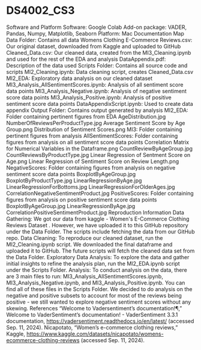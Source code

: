 # DS4002_CS3
Software and Platform
Software: Google Colab
Add-on package: VADER, Pandas, Numpy, Matplotlib, Seaborn
Platform: Mac
Documentation Map
Data Folder: Contains all data
Womens Clothing E-Commerce Reviews.csv: Our original dataset, downloaded from Kaggle and uploaded to GitHub
Cleaned_Data.csv: Our cleaned data, created from the MI3_Cleaning.ipynb and used for the rest of the EDA and analysis
DataAppendix.pdf: Description of the data used
Scripts Folder: Contains all source code and scripts
MI2_Cleaning.ipynb: Data cleaning script, creates Cleaned_Data.csv
MI2_EDA: Exploratory data analysis on our cleaned dataset
MI3_Analysis_AllSentimentScores.ipynb: Analysis of all sentiment score data points
MI3_Analysis_Negative.ipynb: Analysis of negative sentiment score data points
MI3_Analysis_Positive.ipynb: Analysis of positive sentiment score data points
DataAppendixScript.ipynb: Used to create data appendix
Output Folder: Contains output generated by analysis
MI2_EDA: Folder containing pertinent figures from EDA
AgeDistribution.jpg
NumberOfReviewsPerProductType.jpg
Average Sentiment Score by Age Group.png
Distribution of Sentiment Scores.png
MI3: Folder containing pertinent figures from analysis
AllSentimentScores: Folder containing figures from analysis on all sentiment score data points
Correlation Matrix for Numerical Variables in the Dataframe.png
CountReviewByAgeGroup.jpg
CountReviewsByProductType.jpg
Linear Regression of Sentment Score on Age.png
Linear Regression of Sentiment Score on Review Length.png
NegativeScores: Folder containing figures from analysis on negative sentiment score data points
BoxplotByAgeGroup.jpg
BoxplotByProductType.jpg
LinearRegressionByAge.jpg
LinearRegressionForBottoms.jpg
LinearRegressionForOlderAges.jpg
CorrelationNegativeSentimentProduct.jpg
PositiveScores: Folder containing figures from analysis on positive sentiment score data points
BoxplotByAgeGroup.jpg
LinearRegressionByAge.jpg
CorrelationPositiveSentimentProduct.jpg
Reproduction Information
Data Gathering: We got our data from kaggle - Women's E-Commerce Clothing Reviews Dataset . However, we have uploaded it to this GitHub repository under the Data Folder. The scripts include fetching the data from our GitHub repo.
Data Cleaning: To reproduce our cleaned dataset, run the MI2_Cleaning.ipynb script. We downloaded the final dataframe and uploaded it to GitHub. The future scripts will fetch the cleaned data set from the Data Folder.
Exploratory Data Analysis: To explore the data and gather initial insights to refine the analysis plan, run the MI2_EDA.ipynb script under the Scripts Folder.
Analysis: To conduct analysis on the data, there are 3 main files to run: MI3_Analysis_AllSentimentScores.ipynb, MI3_Analysis_Negative.ipynb, and MI3_Analysis_Positive.ipynb. You can find all of these files in the Scripts Folder. We decided to do analysis on the negative and positive subsets to account for most of the reviews being positive - we still wanted to explore negative sentiment scores without any skewing.
References
“Welcome to Vadersentiment’s documentation!¶,” Welcome to VaderSentiment’s documentation! - VaderSentiment 3.3.1 documentation, https://vadersentiment.readthedocs.io/en/latest/ (accessed Sep. 11, 2024).
Nicapotato, “Women’s e-commerce clothing reviews,” Kaggle, https://www.kaggle.com/datasets/nicapotato/womens-ecommerce-clothing-reviews (accessed Sep. 11, 2024).
